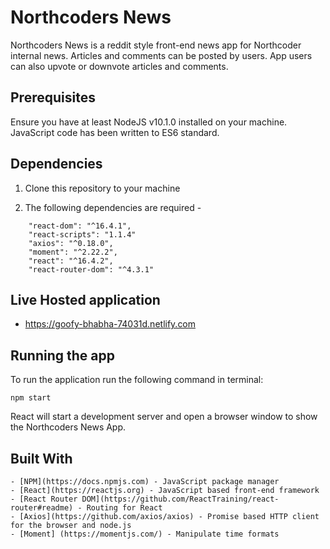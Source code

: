 # Northcoders News

Northcoders News is a reddit style front-end news app for Northcoder internal news. Articles and comments can be posted by users. App users can also upvote or downvote articles and comments.

## Prerequisites

Ensure you have at least NodeJS v10.1.0 installed on your machine. JavaScript code has been written to ES6 standard.

## Dependencies

1.  Clone this repository to your machine

2. The following dependencies are required -

```
    "react-dom": "^16.4.1",
    "react-scripts": "1.1.4"
    "axios": "^0.18.0",
    "moment": "^2.22.2",
    "react": "^16.4.2",
    "react-router-dom": "^4.3.1"
```

## Live Hosted application

- https://goofy-bhabha-74031d.netlify.com

## Running the app

To run the application run the following command in terminal:

```
npm start
```

React will start a development server and open a browser window to show the Northcoders News App.

## Built With

```
- [NPM](https://docs.npmjs.com) - JavaScript package manager
- [React](https://reactjs.org) - JavaScript based front-end framework
- [React Router DOM](https://github.com/ReactTraining/react-router#readme) - Routing for React
- [Axios](https://github.com/axios/axios) - Promise based HTTP client for the browser and node.js
- [Moment] (https://momentjs.com/) - Manipulate time formats  
```
